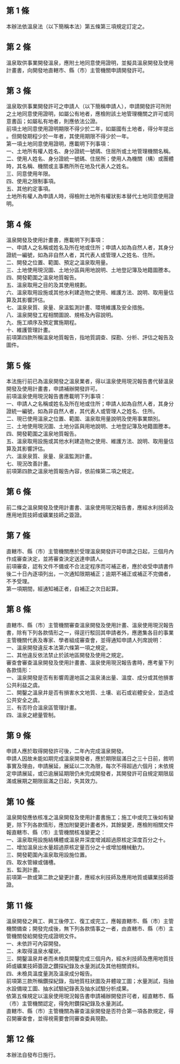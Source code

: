 第 1 條
-------
本辦法依溫泉法（以下簡稱本法）第五條第三項規定訂定之。

第 2 條
-------
溫泉取供事業開發溫泉，應附土地同意使用證明，並擬具溫泉開發及使用  
計畫書，向開發地直轄市、縣（市）主管機關申請開發許可。

第 3 條
-------
溫泉取供事業開發許可之申請人（以下簡稱申請人），申請開發許可所附  
之土地同意使用證明，如屬公有地者，應檢附該土地管理機關之許可或同  
意書函；如屬私有地者，則應依法公證。  
前項土地同意使用證明期限不得少於二年，如屬國有土地者，得分年提出  
。但開發期程少於一年者，其使用期限不得少於一年。  
第一項土地同意使用證明，應載明下列事項：  
一、土地所有權人姓名、身分證統一號碼、住居所或土地管理機關名稱。  
二、使用人姓名、身分證統一號碼、住居所；使用人為機關（構）或團體  
    時，其名稱、機關或主事務所所在地及代表人之姓名。  
三、同意使用年限。  
四、使用之限制事項。  
五、其他約定事項。  
土地所有權人為申請人時，得檢附土地所有權狀影本替代土地同意使用證  
明。

第 4 條
-------
溫泉開發及使用計畫書，應載明下列事項：  
一、申請人之名稱或姓名及所在地或住所；申請人如為自然人者，其身分  
    證統一編號，如為非自然人者，其代表人或管理人之姓名、住所。  
二、開發之位置、範圍、預定之溫泉取用量。  
三、土地使用現況圖、土地分區與用地說明、土地登記簿及地籍圖謄本。  
四、開發範圍之溫泉地質報告。  
五、溫泉取用之目的及其使用規劃。  
六、溫泉取用設施或其他水利建造物之使用、維護方法、說明、取用量估  
    算及其影響評估。  
七、溫泉泉質、泉量、泉溫監測計畫、環境維護及安全措施。  
八、溫泉開發工程相關圖說、規格及內容說明。  
九、施工順序及預定實施期程。  
十、維護管理計畫。  
前項第四款所稱溫泉地質報告，指地質調查、探勘、分析、評估之報告及  
圖件。

第 5 條
-------
本法施行前已為溫泉開發之溫泉業者，得以溫泉使用現況報告書代替溫泉  
開發及使用計畫書，申請補辦開發許可。  
前項溫泉使用現況報告書應載明下列事項：  
一、申請人之名稱或姓名及所在地或住所；申請人如為自然人者，其身分  
    證統一編號，如為非自然人者，其代表人或管理人之姓名、住所。  
二、現已使用溫泉之位置、範圍、溫泉取用量說明及使用事業類別。  
三、土地使用現況圖、土地分區與用地說明、土地登記簿及地籍圖謄本。  
四、開發範圍之溫泉地質報告。  
五、溫泉取用設施或其他水利建造物之使用、維護方法、說明、取用量估  
    算及其影響評估。  
六、溫泉泉質、泉量、泉溫監測計畫。  
七、現況改善計畫。  
前項第四款之溫泉地質報告內容，依前條第二項之規定。

第 6 條
-------
前二條之溫泉開發及使用計畫書、溫泉使用現況報告書，應經水利技師及  
應用地質技師或礦業技師之簽證。

第 7 條
-------
直轄市、縣（市）主管機關應於受理溫泉開發許可申請之日起，三個月內  
作成審查決定，並將審查決定送達申請人。  
前項審查，認有文件不備或不合法定程序而可補正者，應於收受申請書件  
後二十日內逐項列出，一次通知限期補正；逾期不補正或補正不完備者，  
不予受理。  
第一項期間，經通知補正者，自補正之次日起算。

第 8 條
-------
直轄市、縣（市）主管機關審查溫泉開發及使用計畫、溫泉使用現況報告  
書，除有下列各款情形之一，得逕行駁回其申請者外，應邀集各目的事業  
主管機關代表及專家、學者組成審查會，並得通知申請人列席說明：  
一、溫泉開發違反本法第六條第一項之規定。  
二、其他違反依法禁止於該地區開發及使用之規定。  
審查會審查溫泉開發及使用計畫書、溫泉使用現況報告書時，應考量下列  
各款情形：  
一、溫泉開發是否有影響周邊地區之溫泉湧出量、溫度、成分或其他損害  
    公共利益之虞。  
二、開鑿之溫泉井是否有損害水文地質、土壤、岩石或岩體安全，並造成  
    公共安全之虞。  
三、有否符合溫泉區管理計畫。  
四、溫泉之總量管制。

第 9 條
-------
申請人應於取得開發許可後，二年內完成溫泉開發。  
申請人因故未能如期完成溫泉開發者，應於期限屆滿日之三十日前，敘明  
事實及理由，申請展延，展延以二次為限，每次不得超過六個月；未依規  
定申請展延，或已逾展延期限仍未完成開發者，其開發許可自規定期限屆  
滿或展期之期限屆滿之日起，失其效力。

第 10 條
--------
溫泉開發應依核准之溫泉開發及使用計畫書施工；施工中或完工後如有變  
更，除下列各款情形，應加附變更計畫者外，其餘變更，應檢附相關文件  
報直轄市、縣（市）主管機關核准變更之：  
一、溫泉取用設施結構體或溫泉井深度增減超過原核定深度百分之十。  
二、增加溫泉出水量超過原核定量百分之十或增加機械動力。  
三、開發範圍內溫泉取用設施位置。  
四、取水管線或儲槽。  
五、監測計畫。  
前項第一款或第二款之變更計畫，應經水利技師及應用地質或礦業技師簽  
證。

第 11 條
--------
溫泉開發之興工、興工後停工、復工或完工，應報直轄巿、縣（巿）主管  
機關備查；開發完成後，無下列各款情事之一者，由直轄巿、縣（巿）主  
管機關發給開發完成證明文件。  
一、未依許可內容開發。  
二、未取得溫泉水權狀。  
三、開鑿溫泉井者而未檢具開鑿完成三個月內，經水利技師及應用地質技  
    師或礦業技師簽證之鑽探紀錄及水量測試及其他相關資料。  
四、未檢具溫度量測及溫泉成分報告。  
前項第三款所稱鑽探紀錄，指地質柱狀圖及井體竣工圖；水量測試，指抽  
水設備竣工圖、抽水試驗紀錄表及抽水試驗分析成果。  
依第五條規定以溫泉使用現況報告書申請補辦開發許可者，經直轄市、縣  
（巿）主管機關認定，得免附鑽探紀錄及水量測試。  
直轄市、縣（巿）主管機關為審查溫泉開發是否符合第一項各款規定，得  
召開審查會，並得視需要會同審查委員現勘。

第 12 條
--------
本辦法自發布日施行。

